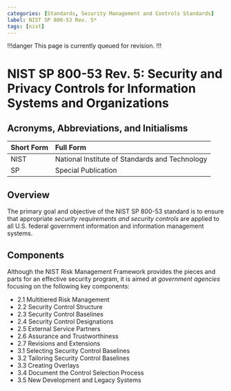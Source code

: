 ```yaml
---
categories: [Standards, Security Management and Controls Standards]
label: NIST SP 800-53 Rev. 5*
tags: [nist]
---
```


!!!danger
This page is currently queued for revision.
!!!

# NIST SP 800-53 Rev. 5: Security and Privacy Controls for Information Systems and Organizations

## Acronyms, Abbreviations, and Initialisms

Short Form | Full Form
:--- | :---
NIST | National Institute of Standards and Technology
SP | Special Publication

## Overview

The primary goal and objective of the NIST SP 800-53 standard is to ensure that appropriate *security requirements and security controls* are applied to all U.S. federal government information and information management systems.

## Components

Although the NIST Risk Management Framework provides the pieces and parts for an effective security program, it is aimed at *government agencies* focusing on the following key components:

- 2.1 Multitiered Risk Management
- 2.2 Security Control Structure
- 2.3 Security Control Baselines
- 2.4 Security Control Designations
- 2.5 External Service Partners
- 2.6 Assurance and Trustworthiness
- 2.7 Revisions and Extensions
- 3.1 Selecting Security Control Baselines
- 3.2 Tailoring Security Control Baselines
- 3.3 Creating Overlays
- 3.4 Document the Control Selection Process
- 3.5 New Development and Legacy Systems

